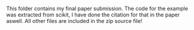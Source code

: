 This folder contains my final paper submission. The code for the example was extracted from scikit, I have done the citation for that in the paper aswell. 
All other files are included in the zip source file!
